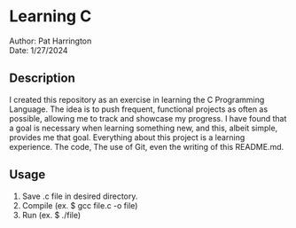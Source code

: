 # Learning C
Author: Pat Harrington  
Date: 1/27/2024


## Description
I created this repository as an exercise in learning the C Programming Language. The idea is to push frequent, functional projects 
as often as possible, allowing me to track and showcase my progress. I have found that a goal is necessary when learning
something new, and this, albeit simple, provides me that goal. Everything about this project is a learning experience. The
code, The use of Git, even the writing of this README.md.

## Usage
1. Save .c file in desired directory.
2. Compile (ex. $ gcc file.c -o file)
3. Run (ex. $ ./file)

